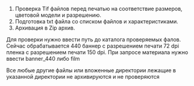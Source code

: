 1. Проверка Tif файлов перед печатью на соответствие размеров, цветовой модели и разрешению.
2. Подготовка txt файла со списком файлов и характеристиками.
3. Архивация в Zip архив.

Для проверки нужно ввести путь до каталога проверяемых фалов.
Сейчас обрабатывается 440 баннер с разрешением печати 72 dpi пленка с разрешением печати 150 dpi.
При запросе материала нужно ввести banner_440 либо film

Все любые другие файлы или вложенные директории лежащие в 
указанной директории не архивируются и не проверяются
